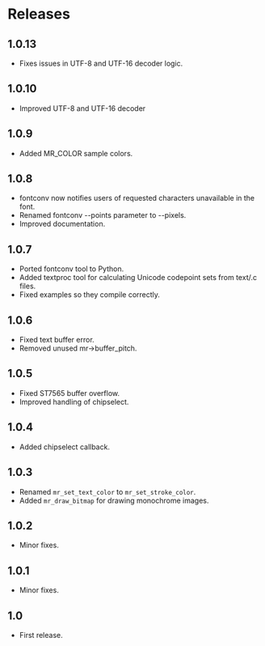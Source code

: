 # Releases

## 1.0.13

* Fixes issues in UTF-8 and UTF-16 decoder logic.

## 1.0.10

* Improved UTF-8 and UTF-16 decoder

## 1.0.9

* Added MR_COLOR sample colors.

## 1.0.8

* fontconv now notifies users of requested characters unavailable in the font.
* Renamed fontconv --points parameter to --pixels.
* Improved documentation.

## 1.0.7

* Ported fontconv tool to Python.
* Added textproc tool for calculating Unicode codepoint sets from text/.c files.
* Fixed examples so they compile correctly.

## 1.0.6

* Fixed text buffer error.
* Removed unused mr->buffer_pitch.

## 1.0.5

* Fixed ST7565 buffer overflow.
* Improved handling of chipselect.

## 1.0.4

* Added chipselect callback.

## 1.0.3

* Renamed `mr_set_text_color` to `mr_set_stroke_color`.
* Added `mr_draw_bitmap` for drawing monochrome images.

## 1.0.2

* Minor fixes.

## 1.0.1

* Minor fixes.

## 1.0

* First release.
